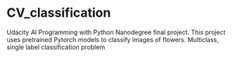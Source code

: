 # CV_classification
Udacity AI Programming with Python Nanodegree final project. This project uses pretrained Pytorch models to classify images of flowers. Multiclass, single label classification problem
